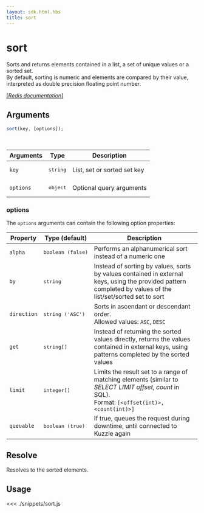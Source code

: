 ```yaml
---
layout: sdk.html.hbs
title: sort
---
```


# sort

Sorts and returns elements contained in a list, a set of unique values or a sorted set.  
By default, sorting is numeric and elements are compared by their value, interpreted as double precision floating point number.

[[_Redis documentation_]](https://redis.io/commands/sort)

## Arguments

```js
sort(key, [options]);
```

<br/>

| Arguments | Type              | Description                 |
| --------- | ----------------- | --------------------------- |
| `key`     | <pre>string</pre> | List, set or sorted set key |
| `options` | <pre>object</pre> | Optional query arguments    |

### options

The `options` arguments can contain the following option properties:

| Property    | Type (default)             | Description                                                                                                                                                 |
| ----------- | -------------------------- | ----------------------------------------------------------------------------------------------------------------------------------------------------------- |
| `alpha`     | <pre>boolean (false)</pre> | Performs an alphanumerical sort instead of a numeric one                                                                                                    |
| `by`        | <pre>string</pre>          | Instead of sorting by values, sorts by values contained in external keys, using the provided pattern completed by values of the list/set/sorted set to sort |
| `direction` | <pre>string ('ASC')</pre>  | Sorts in ascendant or descendant order.<br/>Allowed values: `ASC`, `DESC`                                                                                   |
| `get`       | <pre>string[]</pre>        | Instead of returning the sorted values directly, returns the values contained in external keys, using patterns completed by the sorted values               |
| `limit`     | <pre>integer[]</pre>       | Limits the result set to a range of matching elements (similar to _SELECT LIMIT offset, count_ in SQL).<br/>Format: `[<offset(int)>, <count(int)>]`         |
| `queuable`  | <pre>boolean (true)</pre>  | If true, queues the request during downtime, until connected to Kuzzle again                                                                                |

## Resolve

Resolves to the sorted elements.

## Usage

<<< ./snippets/sort.js
